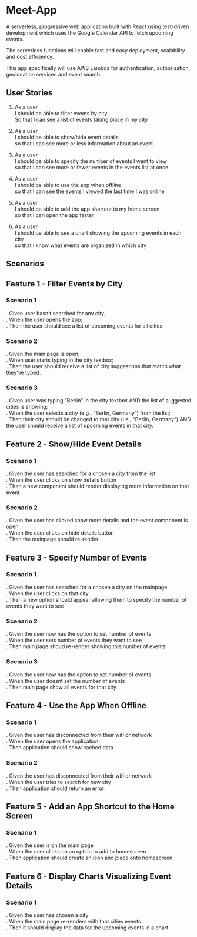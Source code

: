 # Meet-App

A serverless, progressive web application built with React using test-driven development which uses the Google Calendar API to fetch upcoming events.

The serverless functions will enable fast and easy deployment, scalability and cost efficiency.

This app specifically will use AWS Lambda for authentication, authorisation, geolocation services and event search.

## User Stories

1.  As a user
    <br>
    I should be able to filter events by city
    <br>
    So that I can see a list of events taking place in my city

2.  As a user
    <br>
    I should be able to show/hide event details
    <br>
    so that I can see more or less information about an event

3.  As a user
    <br>
    I should be able to specify the number of events I want to view
    <br>
    so that I can see more or fewer events in the events list at once

4.  As a user
    <br>
    I should be able to use the app when offline
    <br>
    so that I can see the events I viewed the last time I was online

5.  As a user
    <br>
    I should be able to add the app shortcut to my home screen
    <br>
    so that I can open the app faster

6.  As a user
    <br>
    I should be able to see a chart showing the upcoming events in each city
    <br>
    so that I know what events are organized in which city

## Scenarios

## Feature 1 - Filter Events by City

### Scenario 1

. Given user hasn’t searched for any city;
<br>
. When the user opens the app;
<br>
. Then the user should see a list of upcoming events for all cities

### Scenario 2

. Given the main page is open;
<br>
. When user starts typing in the city textbox;
<br>
. Then the user should receive a list of city suggestions that match what they’ve typed.

### Scenario 3

. Given user was typing “Berlin” in the city textbox AND the list of suggested cities is showing;
<br>
. When the user selects a city (e.g., “Berlin, Germany”) from the list;
<br>
. Then their city should be changed to that city (i.e., “Berlin, Germany”) AND the user should receive a list of upcoming events in that city.

## Feature 2 - Show/Hide Event Details

### Scenario 1

. Given the user has searched for a chosen a city from the list
<br>
. When the user clicks on show details button
<br>
. Then a new component should render displaying more information on that event

### Scenario 2

. Given the user has clicked show more details and the event component is open
<br>
. When the user clicks on hide details button
<br>
. Then the mainpage should re-render

## Feature 3 - Specify Number of Events

### Scenario 1

. Given the user has searched for a chosen a city on the mainpage
<br>
. When the user clicks on that city
<br>
. Then a new option should appear allowing them to specify the number of events they want to see

### Scenario 2

. Given the user now has the option to set number of events
<br>
. When the user sets number of events they want to see
<br>
. Then main page shoud re-render showing this number of events

### Scenario 3

. Given the user now has the option to set number of events
<br>
. When the user doesnt set the number of events
<br>
. Then main page show all events for that city

## Feature 4 - Use the App When Offline

### Scenario 1

. Given the user has disconnected from their wifi or network
<br>
. When the user opens the application
<br>
. Then application should show cached data

### Scenario 2

. Given the user has disconnected from their wifi or network
<br>
. When the user tries to search for new city
<br>
. Then application should return an error

## Feature 5 - Add an App Shortcut to the Home Screen

### Scenario 1

. Given the user is on the main page
<br>
. When the user clicks on an option to add to homescreen
<br>
. Then application should create an icon and place onto homescreen

## Feature 6 - Display Charts Visualizing Event Details

### Scenario 1

. Given the user has chosen a city
<br>
. When the main page re-renders with that cities events
<br>
. Then it should display the data for the upcoming events in a chart
